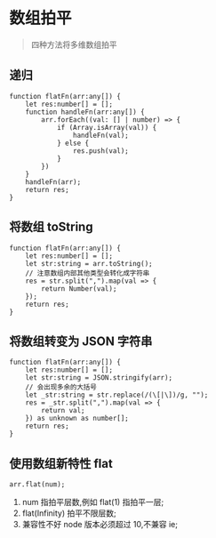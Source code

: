 
# 数组拍平
> 四种方法将多维数组拍平

## 递归

```
function flatFn(arr:any[]) {
    let res:number[] = [];
    function handleFn(arr:any[]) {
        arr.forEach((val: [] | number) => {
            if (Array.isArray(val)) {
                handleFn(val);
            } else {
                res.push(val);
            }
        })
    }
    handleFn(arr);
    return res;
}
```

## 将数组 toString

```
function flatFn(arr:any[]) {
    let res:number[] = [];
    let str:string = arr.toString();
    // 注意数组内部其他类型会转化成字符串
    res = str.split(",").map(val => {
        return Number(val);
    });
    return res;
}
```

## 将数组转变为 JSON 字符串

```
function flatFn(arr:any[]) {
    let res:number[] = [];
    let str:string = JSON.stringify(arr);
    // 会出现多余的大括号
    let _str:string = str.replace(/(\[|\])/g, "");
    res = _str.split(",").map(val => {
        return val;
    }) as unknown as number[];
    return res;
}
```

## 使用数组新特性 flat

```
arr.flat(num);
```

1. num 指拍平层数,例如 flat(1) 指拍平一层;
2. flat(Infinity) 拍平不限层数;
3. 兼容性不好 node 版本必须超过 10,不兼容 ie;